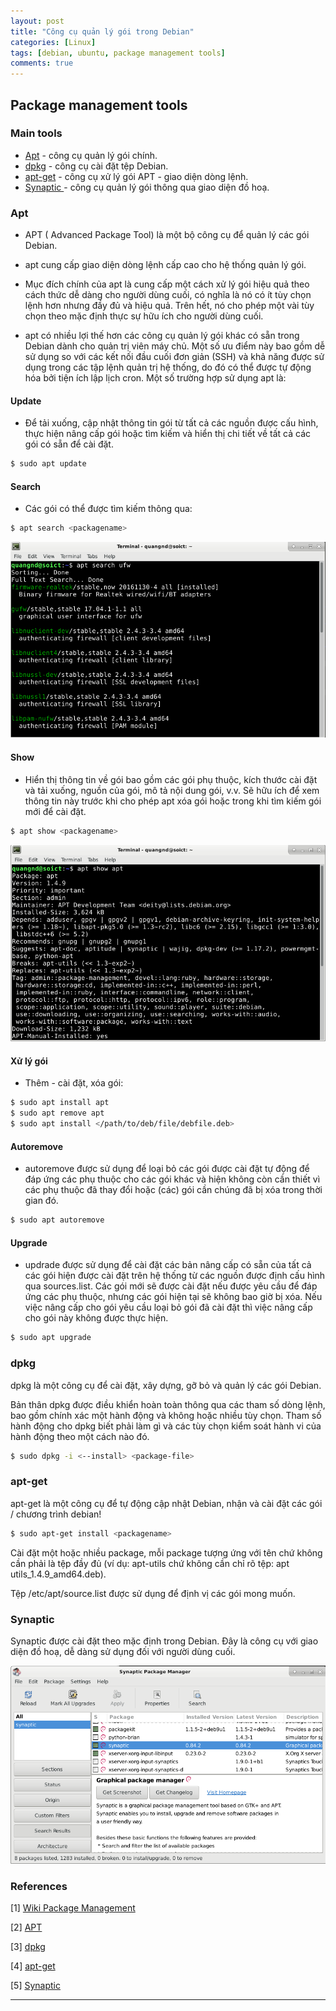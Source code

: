 ```yaml
---
layout: post
title: "Công cụ quản lý gói trong Debian"
categories: [Linux]
tags: [debian, ubuntu, package management tools]
comments: true
---
```


<a name="pmt"></a>

## Package management tools

<a name="mt"></a>

### Main tools

- [Apt](#apt) - công cụ quản lý gói chính.
- [dpkg](#dpkg) - công cụ cài đặt tệp Debian.
- [apt-get](#apt-get) - công cụ xử lý gói APT - giao diện dòng lệnh.
- [Synaptic ](#synaptic ) - công cụ quản lý gói thông qua giao diện đồ hoạ.

<!--more-->

<a name="apt"></a>

### Apt
- APT ( Advanced Package Tool) là một bộ công cụ để quản lý các gói Debian.

- apt cung cấp giao diện dòng lệnh cấp cao cho hệ thống quản lý gói.

- Mục đích chính của apt là cung cấp một cách xử lý gói hiệu quả theo cách thức dễ dàng cho người dùng cuối, có nghĩa là nó có ít tùy chọn lệnh hơn nhưng đầy đủ và hiệu quả. Trên hết, nó cho phép một vài tùy chọn theo mặc định thực sự hữu ích cho người dùng cuối.

- apt có nhiều lợi thế hơn các công cụ quản lý gói khác có sẵn trong Debian dành cho quản trị viên máy chủ. Một số ưu điểm này bao gồm dễ sử dụng so với các kết nối đầu cuối đơn giản (SSH) và khả năng được sử dụng trong các tập lệnh quản trị hệ thống, do đó có thể được tự động hóa bởi tiện ích lập lịch cron. Một số trường hợp sử dụng apt là:

<a name="update"></a>

#### Update
- Để tải xuống, cập nhật thông tin gói từ tất cả các nguồn được cấu hình, thực hiện nâng cấp gói hoặc tìm kiếm và hiển thị chi tiết về tất cả các gói có sẵn để cài đặt.

```bash
$ sudo apt update
```
<a name="search"></a>

#### Search
- Các gói có thể được tìm kiếm thông qua:

```bash
$ apt search <packagename>
```

![Apt search](https://raw.githubusercontent.com/qndev/blog/gh-pages/images/posts/apt_search.png)

<a name="show"></a>

#### Show
- Hiển thị thông tin về gói bao gồm các gói phụ thuộc, kích thước cài đặt và tải xuống, nguồn của gói, mô tả nội dung gói, v.v. Sẽ hữu ích để xem thông tin này trước khi cho phép apt xóa gói hoặc trong khi tìm kiếm gói mới để cài đặt.

```bash
$ apt show <packagename>
```

![Apt show](https://raw.githubusercontent.com/qndev/blog/gh-pages/images/posts/apt-show.png)

<a name="xulygoi"></a>

#### Xử lý gói
- Thêm - cài đặt, xóa gói:

```bash
$ sudo apt install apt
$ sudo apt remove apt
$ sudo apt install </path/to/deb/file/debfile.deb>
```

<a name="autoremove"></a>

#### Autoremove
- autoremove được sử dụng để loại bỏ các gói được cài đặt tự động để đáp ứng các phụ thuộc cho các gói khác và hiện không còn cần thiết vì các phụ thuộc đã thay đổi hoặc (các) gói cần chúng đã bị xóa trong thời gian đó.

```bash
$ sudo apt autoremove
```

<a name="upgrade"></a>

#### Upgrade
- updrade được sử dụng để cài đặt các bản nâng cấp có sẵn của tất cả các gói hiện được cài đặt trên hệ thống từ các nguồn được định cấu hình qua sources.list. Các gói mới sẽ được cài đặt nếu được yêu cầu để đáp ứng các phụ thuộc, nhưng các gói hiện tại sẽ không bao giờ bị xóa. Nếu việc nâng cấp cho gói yêu cầu loại bỏ gói đã cài đặt thì việc nâng cấp cho gói này không được thực hiện.

```bash
$ sudo apt upgrade
```

<a name="dpkg"></a>

### dpkg

dpkg là một công cụ để cài đặt, xây dựng, gỡ bỏ và quản lý các gói Debian.

Bản thân dpkg được điều khiển hoàn toàn thông qua các tham số dòng lệnh, bao gồm chính xác một hành động và không hoặc nhiều tùy chọn. Tham số hành động cho dpkg biết phải làm gì và các tùy chọn kiểm soát hành vi của hành động theo một cách nào đó.

```bash
$ sudo dpkg -i <--install> <package-file>
```

<a name="apt-get"></a>

### apt-get

apt-get là một công cụ để tự động cập nhật Debian, nhận và cài đặt các gói / chương trình debian!

```bash
$ sudo apt-get install <packagename>
```
Cài đặt một hoặc nhiều package, mỗi package tượng ứng với tên chứ không cần phải là tệp đầy đủ (ví dụ: apt-utils chứ không cần chỉ rõ tệp: apt utils_1.4.9_amd64.deb).

Tệp /etc/apt/source.list được sử dụng để định vị các gói mong muốn.

<a name="synaptic"></a>

### Synaptic

Synaptic được cài đặt theo mặc định trong Debian. Đây là công cụ với giao diện đồ hoạ, dễ dàng sử dụng đối với người dùng cuối.

![Synaptic](https://raw.githubusercontent.com/qndev/blog/gh-pages/images/posts/synaptic_02.png)

<a name="references"></a>

### References

[1] [Wiki Package Management](https://wiki.debian.org/PackageManagement)

[2] [APT](https://manpages.debian.org/stretch/apt/apt.8.en.html)

[3] [dpkg](https://manpages.debian.org/stretch/dpkg/dpkg.1.en.html)

[4] [apt-get](https://manpages.debian.org/stretch/apt/apt-get.8.en.html)

[5] [Synaptic](https://manpages.debian.org/stretch/synaptic/synaptic.8.en.html)

---
